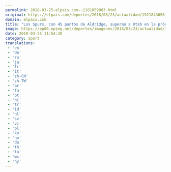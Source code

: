 ```yaml
---
permalink: 2018-03-25-elpais.com--1181059883.html
original: https://elpais.com/deportes/2018/03/23/actualidad/1521843655_432813.html#?ref=rss&format=simple&link=link
domain: elpais.com
title: "Los Spurs, con 45 puntos de Aldridge, superan a Utah en la prórroga de un gran duelo"
image: https://ep00.epimg.net/deportes/imagenes/2018/03/23/actualidad/1521843655_432813_1521862693_rrss_normal.jpg
date: 2018-03-25 11:54:20
category: sport
translations: 
 - 'en'
 - 'de'
 - 'ru'
 - 'ja'
 - 'fr'
 - 'it'
 - 'zh-CN'
 - 'zh-TW'
 - 'ar'
 - 'fa'
 - 'pt'
 - 'hi'
 - 'tr'
 - 'id'
 - 'nl'
 - 'sv'
 - 'vi'
 - 'pl'
 - 'ko'
 - 'no'
 - 'da'
 - 'th'
 - 'ta'
 - 'ms'
 - 'hy'
---
```


